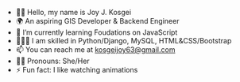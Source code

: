 - 👋🏾 Hello, my name is Joy J. Kosgei
- 🌍 An aspiring GIS Developer & Backend Engineer
- 🌱 I’m currently learning Foudations on JavaScript
- 👩🏾‍💻 I am skilled in Python/Django, MySQL, HTML&CSS/Bootstrap
- 📫 You can reach me at kosgeijoy63@gmail.com
- 👸🏾 Pronouns: She/Her
- ⚡ Fun fact: I like watching animations

<!---
Joychema/Joychema is a ✨ special ✨ repository because its `README.md` (this file) appears on your GitHub profile.
You can click the Preview link to take a look at your changes.
--->
